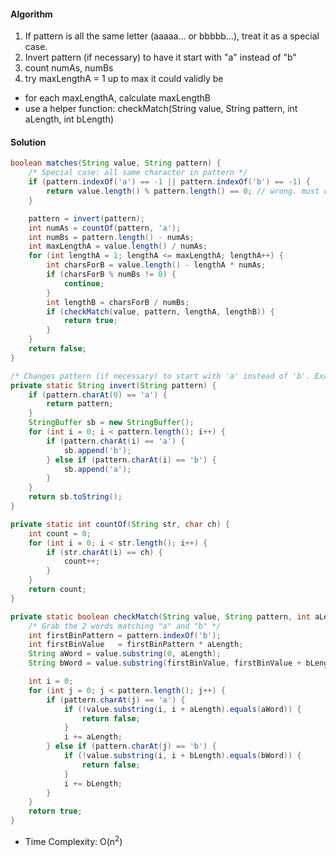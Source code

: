 #### Algorithm

1. If pattern is all the same letter (aaaaa... or bbbbb...), treat it as a special case.
1. Invert pattern (if necessary) to have it start with "a" instead of "b"
1. count numAs, numBs
1. try maxLengthA = 1 up to max it could validly be
  - for each maxLengthA, calculate maxLengthB
  - use a helper function: checkMatch(String value, String pattern, int aLength, int bLength)

#### Solution

```java
boolean matches(String value, String pattern) {
    /* Special case: all same character in pattern */
    if (pattern.indexOf('a') == -1 || pattern.indexOf('b') == -1) {
        return value.length() % pattern.length() == 0; // wrong. must check if pattern properly repeats in value.
    }

    pattern = invert(pattern);
    int numAs = countOf(pattern, 'a');
    int numBs = pattern.length() - numAs;
    int maxLengthA = value.length() / numAs;
    for (int lengthA = 1; lengthA <= maxLengthA; lengthA++) {
        int charsForB = value.length() - lengthA * numAs;
        if (charsForB % numBs != 0) {
            continue;
        }
        int lengthB = charsForB / numBs;
        if (checkMatch(value, pattern, lengthA, lengthB)) {
            return true;
        }
    }
    return false;
}

/* Changes pattern (if necessary) to start with 'a' instead of 'b'. Example: bbaba becomes aabab */
private static String invert(String pattern) {
    if (pattern.charAt(0) == 'a') {
        return pattern;
    }
    StringBuffer sb = new StringBuffer();
    for (int i = 0; i < pattern.length(); i++) {
        if (pattern.charAt(i) == 'a') {
            sb.append('b');
        } else if (pattern.charAt(i) == 'b') {
            sb.append('a');
        }
    }
    return sb.toString();
}

private static int countOf(String str, char ch) {
    int count = 0;
    for (int i = 0; i < str.length(); i++) {
        if (str.charAt(i) == ch) {
            count++;
        }
    }
    return count;
}

private static boolean checkMatch(String value, String pattern, int aLength, int bLength) {
    /* Grab the 2 words matching "a" and "b" */
    int firstBinPattern = pattern.indexOf('b');
    int firstBinValue   = firstBinPattern * aLength;
    String aWord = value.substring(0, aLength);
    String bWord = value.substring(firstBinValue, firstBinValue + bLength);

    int i = 0;
    for (int j = 0; j < pattern.length(); j++) {
        if (pattern.charAt(j) == 'a') {
            if (!value.substring(i, i + aLength).equals(aWord)) {
                return false;
            }
            i += aLength;
        } else if (pattern.charAt(j) == 'b') {
            if (!value.substring(i, i + bLength).equals(bWord)) {
                return false;
            }
            i += bLength;
        }
    }
    return true;
}
```

- Time Complexity: O(n<sup>2</sup>)
